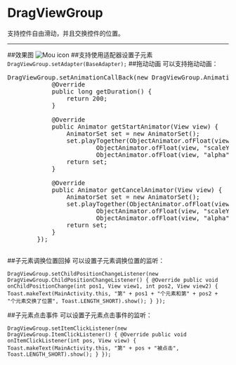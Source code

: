 # DragViewGroup
支持控件自由滑动，并且交换控件的位置。
***
##效果图
![Mou icon](https://github.com/yuyinghao/DragViewGroup/blob/master/show.gif)
##支持使用适配器设置子元素
`DragViewGroup.setAdapter(BaseAdapter);`
##拖动动画
可以支持拖动动画：

<pre>DragViewGroup.setAnimationCallBack(new DragViewGroup.AnimationCallBack() {
            @Override
            public long getDuration() {
                return 200;
            }

            @Override
            public Animator getStartAnimator(View view) {
                AnimatorSet set = new AnimatorSet();
                set.playTogether(ObjectAnimator.ofFloat(view, "scaleX", 1.0f, 1.2f),
                        ObjectAnimator.ofFloat(view, "scaleY", 1.0f, 1.2f),
                        ObjectAnimator.ofFloat(view, "alpha", 1, 0.7f));
                return set;
            }

            @Override
            public Animator getCancelAnimator(View view) {
                AnimatorSet set = new AnimatorSet();
                set.playTogether(ObjectAnimator.ofFloat(view, "scaleX", 1.2f, 1.0f),
                        ObjectAnimator.ofFloat(view, "scaleY", 1.2f, 1.0f),
                        ObjectAnimator.ofFloat(view, "alpha", 0.7f, 1));
                return set;
            }
        });
        </pre>
##子元素调换位置回掉
可以设置子元素调换位置的监听：


`DragViewGroup.setChildPositionChangeListener(new DragViewGroup.ChildPositionChangeListener() {
            @Override
            public void onChildPositionChange(int pos1, View view1, int pos2, View view2) {
                Toast.makeText(MainActivity.this, "第" + pos1 + "个元素和第" + pos2 + "个元素交换了位置", Toast.LENGTH_SHORT).show();
            }
        });`

##子元素点击事件
可以设置子元素点击事件的监听：

`DragViewGroup.setItemClickListener(new DragViewGroup.ItemClickListener() {
            @Override
            public void onItemClickListener(int pos, View view) {
                Toast.makeText(MainActivity.this, "第" + pos + "被点击", Toast.LENGTH_SHORT).show();
            }
        });`
